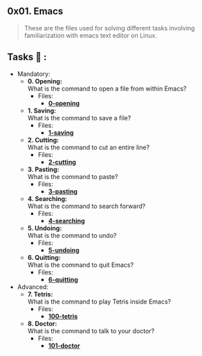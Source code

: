 ## 0x01. Emacs
>These are the files used for solving different tasks involving familiarization with emacs text editor on Linux.
## Tasks :page_with_curl: :
* Mandatory:
  * **0. Opening:**\
    What is the command to open a file from within Emacs?
    * Files:
        * **[0-opening](./0-opening)**
  * **1. Saving:**\
    What is the command to save a file?
    * Files:
        * **[1-saving](./1-saving)**
  * **2. Cutting:**\
    What is the command to cut an entire line?
    * Files:
        * **[2-cutting](./2-cutting)**
  * **3. Pasting:**\
    What is the command to paste?
    * Files:
        * **[3-pasting](./3-pasting)**
  * **4. Searching:**\
    What is the command to search forward?
    * Files:
        * **[4-searching](./4-searching)**
  * **5. Undoing:**\
    What is the command to undo?
    * Files:
        * **[5-undoing](./5-undoing)**
  * **6. Quitting:**\
    What is the command to quit Emacs?
    * Files:
        * **[6-quitting](./6-quitting)**
* Advanced:
  * **7. Tetris:**\
    What is the command to play Tetris inside Emacs?
    * Files:
        * **[100-tetris](./100-tetris)**
  * **8. Doctor:**\
    What is the command to talk to your doctor?
    * Files:
        * **[101-doctor](./101-doctor)**
